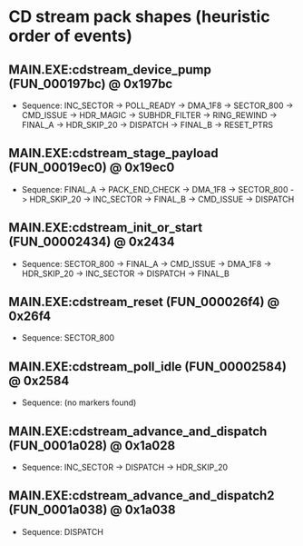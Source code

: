 # CD stream pack shapes (heuristic order of events)


## MAIN.EXE:cdstream_device_pump (FUN_000197bc) @ 0x197bc

- Sequence: INC_SECTOR -> POLL_READY -> DMA_1F8 -> SECTOR_800 -> CMD_ISSUE -> HDR_MAGIC -> SUBHDR_FILTER -> RING_REWIND -> FINAL_A -> HDR_SKIP_20 -> DISPATCH -> FINAL_B -> RESET_PTRS


## MAIN.EXE:cdstream_stage_payload (FUN_00019ec0) @ 0x19ec0

- Sequence: FINAL_A -> PACK_END_CHECK -> DMA_1F8 -> SECTOR_800 -> HDR_SKIP_20 -> INC_SECTOR -> FINAL_B -> CMD_ISSUE -> DISPATCH


## MAIN.EXE:cdstream_init_or_start (FUN_00002434) @ 0x2434

- Sequence: SECTOR_800 -> FINAL_A -> CMD_ISSUE -> DMA_1F8 -> HDR_SKIP_20 -> INC_SECTOR -> DISPATCH -> FINAL_B


## MAIN.EXE:cdstream_reset (FUN_000026f4) @ 0x26f4

- Sequence: SECTOR_800


## MAIN.EXE:cdstream_poll_idle (FUN_00002584) @ 0x2584

- Sequence: (no markers found)


## MAIN.EXE:cdstream_advance_and_dispatch (FUN_0001a028) @ 0x1a028

- Sequence: INC_SECTOR -> DISPATCH -> HDR_SKIP_20


## MAIN.EXE:cdstream_advance_and_dispatch2 (FUN_0001a038) @ 0x1a038

- Sequence: DISPATCH
